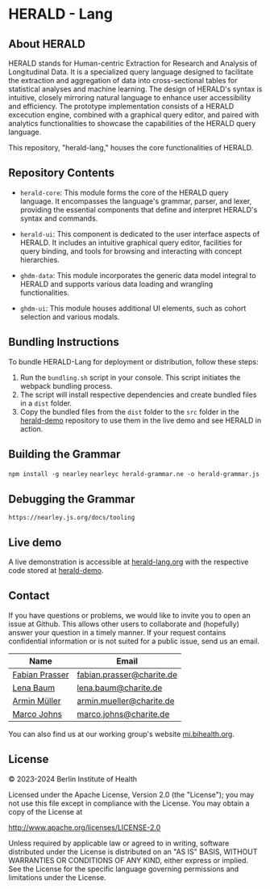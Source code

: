 # HERALD - Lang

## About HERALD

HERALD stands for Human-centric Extraction for Research and Analysis of Longitudinal Data. It is a specialized query language designed to facilitate the extraction and aggregation of data into cross-sectional tables for statistical analyses and machine learning. The design of HERALD's syntax is intuitive, closely mirroring natural language to enhance user accessibility and efficiency. The prototype implementation consists of a HERALD excecution engine, combined with a graphical query editor, and paired with analytics functionalities to showcase the capabilities of the HERALD query language.

This repository, "herald-lang," houses the core functionalities of HERALD.

## Repository Contents

- `herald-core`: This module forms the core of the HERALD query language. It encompasses the language's grammar, parser, and lexer, providing the essential components that define and interpret HERALD's syntax and commands.

- `herald-ui`: This component is dedicated to the user interface aspects of HERALD. It includes an intuitive graphical query editor, facilities for query binding, and tools for browsing and interacting with concept hierarchies.

- `ghdm-data`: This module incorporates the generic data model integral to HERALD and supports various data loading and wrangling functionalities.

- `ghdm-ui`: This module houses additional UI elements, such as cohort selection and various modals.


## Bundling Instructions

To bundle HERALD-Lang for deployment or distribution, follow these steps:

1. Run the `bundling.sh` script in your console. This script initiates the webpack bundling process.
2. The script will install respective dependencies and create bundled files in a `dist` folder.
3. Copy the bundled files from the `dist` folder to the `src` folder in the [herald-demo](https://github.com/BIH-MI/herald-demo) repository to use them in the live demo and see HERALD in action.

## Building the Grammar

`npm install -g nearley`
`nearleyc herald-grammar.ne -o herald-grammar.js`

## Debugging the Grammar

`https://nearley.js.org/docs/tooling`

## Live demo

A live demonstration is accessible at [herald-lang.org](http://herald-lang.org) with the respective code stored at [herald-demo](https://github.com/BIH-MI/herald-demo).


## Contact

If you have questions or problems, we would like to invite you to open an issue at Github. This allows other users to collaborate and (hopefully) answer your question in a timely manner. If your request contains confidential information or is not suited for a public issue, send us an email.

| Name                          | Email                                     |
|-------------------------------|-------------------------------------------|
| [Fabian Prasser](https://github.com/prasser)                  | [fabian.prasser@charite.de](mailto:fabian.prasser@charite.de) |
| [Lena Baum](https://github.com/bihmi-lb) | [lena.baum@charite.de](mailto:lena.baum@charite.de) |
| [Armin Müller](https://github.com/muellerarmin)  | [armin.mueller@charite.de](mailto:armin.mueller@charite.de) |
| [Marco Johns](https://github.com/Lumiukko) | [marco.johns@charite.de](mailto:marco.johns@charite.de) |

You can also find us at our working group's website [mi.bihealth.org](https://mi.bihealth.org).

## License

&copy; 2023-2024 Berlin Institute of Health

Licensed under the Apache License, Version 2.0 (the "License"); you may not use this file except in compliance with the License. You may obtain a copy of the License at

http://www.apache.org/licenses/LICENSE-2.0

Unless required by applicable law or agreed to in writing, software distributed under the License is distributed on an "AS IS" BASIS, WITHOUT WARRANTIES OR CONDITIONS OF ANY KIND, either express or implied. See the License for the specific language governing permissions and limitations under the License.
